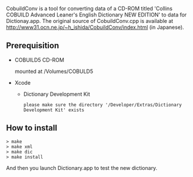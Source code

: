 
CobuildConv is a tool for converting data of a CD-ROM titled
'Collins COBUILD Advanced Leaner's English Dictionary NEW
EDITION' to data for Dictionay.app. The original source of
CobuildConv.cpp is available at
http://www31.ocn.ne.jp/~h_ishida/CobuildConv/index.html (in Japanese).

## Prerequisition

* COBUILD5 CD-ROM

    mounted at /Volumes/COBULD5

* Xcode
    * Dictionary Development Kit

          please make sure the directory '/Developer/Extras/Dictionary Development Kit' exists

## How to install

    > make
    > make xml
    > make dic
    > make install

And then you launch Dictionary.app to test the new dictionary.
